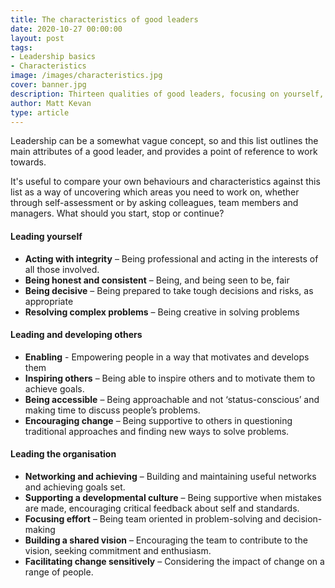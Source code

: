 ```yaml
---
title: The characteristics of good leaders
date: 2020-10-27 00:00:00
layout: post
tags:
- Leadership basics
- Characteristics
image: /images/characteristics.jpg
cover: banner.jpg
description: Thirteen qualities of good leaders, focusing on yourself, others and the organisation.
author: Matt Kevan
type: article
---
```

Leadership can be a somewhat vague concept, so and this list outlines the main attributes of a good leader, and provides a point of reference to work towards.

It's useful to compare your own behaviours and characteristics against this list as a way of uncovering which areas you need to work on, whether through self-assessment or by asking colleagues, team members and managers. What should you start, stop or continue?

#### **Leading yourself**

* **Acting with integrity** – Being professional and acting in the interests of all those involved.
* **Being honest and consistent** – Being, and being seen to be, fair
* **Being decisive** – Being prepared to take tough decisions and risks, as appropriate
* **Resolving complex problems** – Being creative in solving problems

#### Leading and developing others

* **Enabling** - Empowering people in a way that motivates and develops them
* **Inspiring others** – Being able to inspire others and to motivate them to achieve goals.
* **Being accessible** – Being approachable and not ‘status-conscious’ and making time to discuss people’s problems.
* **Encouraging change** – Being supportive to others in questioning traditional approaches and finding new ways to solve problems.

#### Leading the organisation

* **Networking and achieving** – Building and maintaining useful networks and achieving goals set.
* **Supporting a developmental culture** – Being supportive when mistakes are made, encouraging critical feedback about self and standards. 
* **Focusing effort** – Being team oriented in problem-solving and decision-making
* **Building a shared vision** – Encouraging the team to contribute to the vision, seeking commitment and enthusiasm.
* **Facilitating change sensitively** – Considering the impact of change on a range of people.